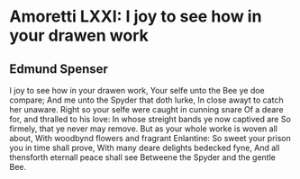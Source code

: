 # Amoretti LXXI: I joy to see how in your drawen work
## Edmund Spenser
I joy to see how in your drawen work,
Your selfe unto the Bee ye doe compare;
And me unto the Spyder that doth lurke,
In close awayt to catch her unaware.
Right so your selfe were caught in cunning snare
Of a deare for, and thralled to his love:
In whose streight bands ye now captived are
So firmely, that ye never may remove.
But as your whole worke is woven all about,
With woodbynd flowers and fragrant Enlantine:
So sweet your prison you in time shall prove,
With many deare delights bedecked fyne,
And all thensforth eternall peace shall see
Betweene the Spyder and the gentle Bee.
